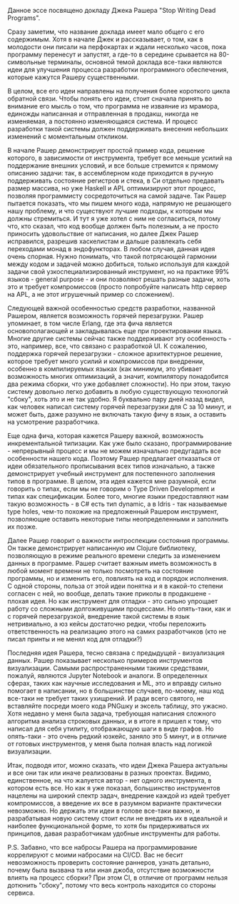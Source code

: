 Данное эссе посвящено докладу Джека Рашера "Stop Writing Dead Programs".

Сразу заметим, что название доклада имеет мало общего с его содержимым. Хотя в начале Джек и рассказывает, о том, как в молодости они писали на перфокартах и ждали несколько часов, пока программу перенесут и запустят, а где-то в середине срывается на 80-символьные терминалы, основной темой доклада все-таки являются идеи для улучшения процесса разработки программного обеспечения, которые кажутся Рашеру существенными.

В целом, все его идеи направлены на получения более короткого цикла обратной связи. Чтобы понять его идеи, стоит сначала принять во внимание его мысль о том, что программа не изваяние из мрамора, единожды написанная и отправленная в продакш, никогда не изменяемая, а постоянно изменяющаяся система. И процесс разработки такой системы должен поддерживать внесения небольших изменений с моментальным откликом.

В начале Рашер демонстрирует простой пример кода, решение которого, в зависимости от инструмента, требует все меньше усилий на поддержание внешних условий, и все больше стремится к прямому описанию задачи: так, в ассемблерном коде приходится в ручную поддерживать состояние регистров и стека, в Си отдельно предавать размер массива, но уже Haskell и APL оптимизируют этот процесс, позволяя программисту сосредоточиться на самой задаче. Так Рашер пытается показать, что мы пишем много кода, напрямую не решающего нашу проблему, и что существуют лучшие подходы, к которым мы должны стремиться. И тут я уже хотел с ним не согласиться, потому что, кто сказал, что код вообще должен быть полезным, а не просто приносить удовольствие от написания, но далее Джек Рашер исправился, разрешив хаскелистам и дальше развлекать себя переходами монад в эндофункторах. В любом случая, данная идея очень спорная. Нужно понимать, что такой потрясающей гармонии между кодом и задачей можно добиться, только используя для каждой задачи свой узкоспециализированный инструмент, но на практике 99% языков - general purpose - и они позволяют решать разные задачи, хоть это и требует компромиссов (просто попробуйте написать http сервер на APL, а не этот игрушечный пример со сложением).

Следующей важной особенностью средств разработки, названной Рашером, является возможность горячей перезагрузки. Рашер упоминает, в том числе Erlang, где эта фича является основополагающей и закладывалась еще при проектировании языка. Многие другие системы сейчас также поддерживают эту особенность - это, например, все, что связано с разработкой UI. К сожалению, поддержка горячей перезагрузки - сложное архитектурное решение, которое требует много усилий и компромиссов при внедрении, особенно в компилируемых языках (как минимум, это убивает возможность многих оптимизаций, а значит, компилятору понадобится два режима сборки, что уже добавляет сложности). Но при этом, такую систему довольно легко добавить в любую существующую технологий "сбоку", хоть это и не так удобно. Я буквально пару дней назад видел, как человек написал систему горячей перезагрузки для C за 10 минут, и может быть, даже разумно не включать такую фичу в язык, а оставить на усмотрение разработчика.

Еще одна фича, которая кажется Рашеру важной, возможность инкрементальной типизации. Как уже было сказано, программирование - непрерывный процесс и мы не можем изначально предугадать все особенности нашего кода. Поэтому Рашер предлагает отказаться от идеи обязательного прописывания всех типов изначально, а также демонстрирует учебный инструмент для постепенного заполнения типов в программе. В целом, эта идея кажется мне разумной, если говорить о типах, если мы не говорим о Type Driven Development и типах как спецификации. Более того, многие языки предоставляют нам такую возможность - в C# есть тип dynamic, а в Idris - так называемые type holes, чем-то похожие на предложенный Рашером инструмент, позволяющие оставить некоторые типы неопределенными и заполнить их позже.

Далее Рашер говорит о важности интроспекции состояния программы. Он также демонстрирует написанную им Clojure библиотеку, позволяющую в режиме реального времени следить за изменением данных в программе. Рашер считает важным иметь возможность в любой момент времени не только посмотреть на состояние программы, но и изменить его, повлиять на код и порядок исполнения. С одной стороны, польза от этой идеи понятна и я в какой-то степени согласен с ней, но вообще, делать такие приколы в продакшене - плохая идея. Но как инструмент для отладки - это сильно упрощает работу со сложными долгоживущими процессами. Но опять-таки, как и с горячей перезагрузкой, внедрение такой системы в язык нетривиально, а юз кейсы достаточно редки, чтобы переложить ответственность на реализацию этого на самих разработчиков (кто не писал принты и не менял код для отладки?)

Последняя идея Рашера, тесно связана с предыдущей - визуализация данных. Рашер показывает несколько примеров инструментов визуализации. Самыми распространенными такими средствами, пожалуй, являются Jupyter Notebook и аналоги. В определенных сферах, таких как научные исследования и ML, это и вправду сильно помогает в написании, но в большинстве случаев, по-моему, наш код все-таки не требует таких ухищрений. И ради всего святого, не вставляйте посреди моего кода PNGшку и эксель таблицу, это ужасно. Хотя недавно у меня была задача, требующая написания сложного алгоритма анализа строковых данных, и в итоге я пришел к тому, что написал для себя утилиту, отображающую шаги в виде графов. Но опять-таки - это очень редкий юзкейс, заняло это 5 минут, и в отличие от готовых инструментов, у меня была полная власть над логикой визуализации.

Итак, подводя итог, можно сказать, что идеи Джека Рашера актуальны и все они так или иначе реализованы в разных проектах. Видимо, единственное, на что жалуется автор - нет одного инструмента, в котором есть все. Но как я уже показал, большинство инструментов нацелены на широкий спектр задач, внедрение каждой из идей требует компромиссов, а введение их все в разумном варианте практически невозможно. Но держать эти идеи в голове все-таки важно, и разрабатывая новую систему стоит если не внедрять их в идеальной и наиболее функциональной форме, то хотя бы придерживаться их принципов, давая разработчикам удобные инструменты для работы.

P.S. Забавно, что все набросы Рашера на программирование коррелируют с моими набросами на CI/CD. Вас не бесит невозможность проверить состояние раннеров, узнать детально, почему была вызвана та или иная джоба, отсутствие возможности влиять на процесс сборки? При этом CI, в отличие от программ нельзя дотюнить "сбоку", потому что весь контроль находится со стороны сервиса.
